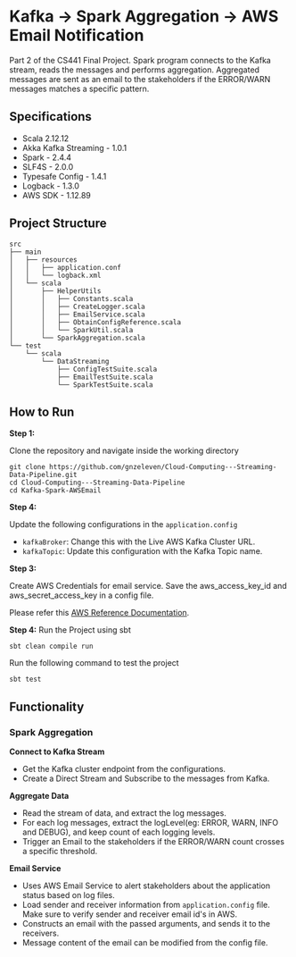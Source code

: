 # Kafka -> Spark Aggregation -> AWS Email Notification

Part 2 of the CS441 Final Project. Spark program connects to the Kafka stream, reads the messages and performs aggregation. Aggregated messages are sent as an email to the stakeholders if the ERROR/WARN messages matches a specific pattern.

## Specifications
- Scala 2.12.12
- Akka Kafka Streaming - 1.0.1
- Spark - 2.4.4
- SLF4S - 2.0.0
- Typesafe Config - 1.4.1
- Logback - 1.3.0
- AWS SDK - 1.12.89
## Project Structure
```
src
├── main
│   ├── resources
│   │   ├── application.conf
│   │   └── logback.xml
│   └── scala
│       ├── HelperUtils
│       │   ├── Constants.scala
│       │   ├── CreateLogger.scala
│       │   ├── EmailService.scala
│       │   ├── ObtainConfigReference.scala
│       │   └── SparkUtil.scala
│       └── SparkAggregation.scala
└── test
    └── scala
        └── DataStreaming
            ├── ConfigTestSuite.scala
            ├── EmailTestSuite.scala
            └── SparkTestSuite.scala
```

## How to Run

**Step 1:** 

Clone the repository and navigate inside the working directory
```
git clone https://github.com/gnzeleven/Cloud-Computing---Streaming-Data-Pipeline.git
cd Cloud-Computing---Streaming-Data-Pipeline
cd Kafka-Spark-AWSEmail
```

**Step 4:**

Update the following configurations in the `application.config`

- `kafkaBroker`: Change this with the Live AWS Kafka Cluster URL.
- `kafkaTopic`: Update this configuration with the Kafka Topic name.

**Step 3:**

Create AWS Credentials for email service. Save the aws_access_key_id and aws_secret_access_key in a config file. 

Please refer this [AWS Reference Documentation](https://docs.aws.amazon.com/sdkref/latest/guide/file-location.html).

**Step 4:** 
Run the Project using sbt

```
sbt clean compile run
```

Run the following command to test the project

```
sbt test
```

## Functionality
### Spark Aggregation

**Connect to Kafka Stream**

- Get the Kafka cluster endpoint from the configurations.
- Create a Direct Stream and Subscribe to the messages from Kafka.

**Aggregate Data**

- Read the stream of data, and extract the log messages.
- For each log messages, extract the logLevel(eg: ERROR, WARN, INFO and DEBUG), and keep count of each logging levels.
- Trigger an Email to the stakeholders if the ERROR/WARN count crosses a specific threshold.

**Email Service**

- Uses AWS Email Service to alert stakeholders about the application status based on log files.
- Load sender and receiver information from `application.config` file. Make sure to verify sender and receiver email id's in AWS.
- Constructs an email with the passed arguments, and sends it to the receivers.
- Message content of the email can be modified from the config file.

